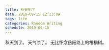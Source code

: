 ```yaml
---
title: 秋天到了
date: 2019-09-15 12:33:09
tags: life
categories: Random Writing
schedule: 2019-09-15
---
```

秋天到了。
天气凉了。
无比怀念岳阳路上的梧桐树。
